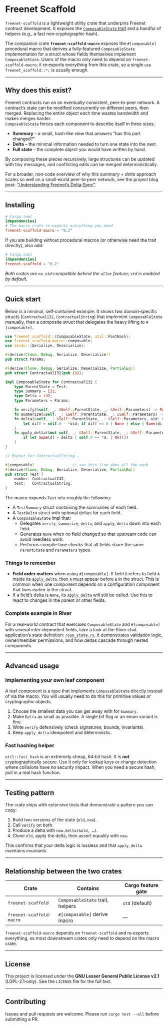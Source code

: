 # Freenet Scaffold

`freenet-scaffold` is a lightweight utility crate that underpins Freenet contract development. It
exposes the
[`ComposableState` trait](https://github.com/freenet/freenet-scaffold/blob/main/src/lib.rs) and a
handful of helpers (e.g., a fast non‑cryptographic hash).

The companion crate **`freenet-scaffold-macro`** exposes the `#[composable]` procedural macro that
derives a fully‑featured `ComposableState` implementation for a struct whose fields themselves
implement `ComposableState`. Users of the macro only need to depend on `freenet-scaffold-macro`; it
re‑exports everything from this crate, so a single `use freenet_scaffold::*;` is usually enough.

---

## Why does this exist?

Freenet contracts run on an eventually‑consistent, peer‑to‑peer network. A contract’s state can be
modified concurrently on different peers, then merged. Replacing the entire object each time wastes
bandwidth and makes merges harder.\
`ComposableState` forces each component to describe itself in three sizes:

- **Summary** – a small, hash‑like view that answers “has this part changed?”
- **Delta** – the minimal information needed to turn one state into the next.
- **Full state** – the complete object you would have written by hand.

By composing these pieces recursively, large structures can be updated with tiny messages, and
conflicting edits can be merged deterministically.

For a broader, non‑code overview of why this _summary + delta_ approach scales so well on a
small‑world peer‑to‑peer network, see the project blog post:
[“Understanding Freenet’s Delta‑Sync”](https://freenet.org/news/summary-delta-sync/).

---

## Installing

```toml
# Cargo.toml
[dependencies]
# The macro crate re‑exports everything you need.
freenet-scaffold-macro = "0.2"
```

If you are building without procedural macros (or otherwise need the trait directly), also add:

```toml
# Cargo.toml
[dependencies]
freenet-scaffold = "0.2"
```

_Both crates are `no_std`‑compatible behind the `alloc` feature; `std` is enabled by default._

---

## Quick start

Below is a minimal, self‑contained example. It shows two domain‑specific structs (`ContractualI32`,
`ContractualString`) that implement `ComposableState` manually, then a composite struct that
delegates the heavy lifting to `#[composable]`.

```rust
use freenet_scaffold::{ComposableState, util::FastHash};
use freenet_scaffold_macro::composable;
use serde::{Serialize, Deserialize};

#[derive(Clone, Debug, Serialize, Deserialize)]
pub struct Params;

#[derive(Clone, Debug, Serialize, Deserialize, PartialEq)]
pub struct ContractualI32(pub i32);

impl ComposableState for ContractualI32 {
    type ParentState = Test;
    type Summary = i32;
    type Delta = i32;
    type Parameters = Params;

    fn verify(&self, _: &Self::ParentState, _: &Self::Parameters) -> Result<(), String> { Ok(()) }
    fn summarize(&self, _: &Self::ParentState, _: &Self::Parameters) -> Self::Summary { self.0 }
    fn delta(&self, _: &Self::ParentState, _: &Self::Parameters, old: &Self::Summary) -> Option<Self::Delta> {
        let diff = self.0 - *old; if diff == 0 { None } else { Some(diff) }
    }
    fn apply_delta(&mut self, _: &Self::ParentState, _: &Self::Parameters, delta: &Option<Self::Delta>) -> Result<(), String> {
        if let Some(d) = delta { self.0 += *d; } Ok(())
    }
}

// Repeat for ContractualString …

#[composable]                 // <<< this line does all the work
#[derive(Clone, Debug, Serialize, Deserialize, PartialEq)]
pub struct Test {
    number: ContractualI32,
    text:   ContractualString,
}
```

The macro expands `Test` into roughly the following:

- A `TestSummary` struct containing the summaries of each field.
- A `TestDelta` struct with optional deltas for each field.
- A `ComposableState` impl that:
  - Delegates `verify`, `summarize`, `delta`, and `apply_delta` down into each field.
  - Generates `None` when no field changed so that upstream code can avoid needless work.
  - Performs compile‑time checks that all fields share the same `ParentState` and `Parameters`
    types.

### Things to remember

- **Field order matters** when using `#[composable]`. If field `B` refers to field `A` inside its
  `apply_delta`, then `A` must appear before `B` in the struct. This is common when one component
  depends on a configuration component that lives earlier in the struct.
- If a field’s delta is `None`, its `apply_delta` will still be called. Use this to react to changes
  in the parent or other fields.

### Complete example in River

For a real‑world contract that exercises `ComposableState` and `#[composable]` with several
inter‑dependent fields, take a look at the River chat application’s state definition:
[`room_state.rs`](https://github.com/freenet/river/blob/main/common/src/room_state.rs). It
demonstrates validation logic, owner/member permissions, and how deltas cascade through nested
components.

---

## Advanced usage

### Implementing your own leaf component

A leaf component is a type that implements `ComposableState` directly instead of via the macro. You
will usually need to do this for primitive values or cryptographic objects.

1. Choose the smallest data you can get away with for `Summary`.
2. Make `Delta` as small as possible. A single bit flag or an enum variant is fine.
3. Write `verify` defensively (check signatures, bounds, invariants).
4. Keep `apply_delta` idempotent and deterministic.

### Fast hashing helper

`util::fast_hash` is an extremely cheap, 64‑bit hash. It is **not** cryptographically secure. Use it
only for lookup keys or change detection where collisions have no security impact. When you need a
secure hash, pull in a real hash function.

---

## Testing pattern

The crate ships with extensive tests that demonstrate a pattern you can copy:

1. Build two versions of the state (`old`, `new`).
2. Call `verify` on both.
3. Produce a delta with `new.delta(&old, …)`.
4. Clone `old`, apply the delta, then assert equality with `new`.

This confirms that your delta logic is lossless and that `apply_delta` maintains invariants.

---

## Relationship between the two crates

| Crate                    | Contains                         | Cargo feature gate |
| ------------------------ | -------------------------------- | ------------------ |
| `freenet-scaffold`       | `ComposableState` trait, helpers | `std` (default)    |
| `freenet-scaffold-macro` | `#[composable]` derive macro     | —                  |

`freenet-scaffold-macro` depends on `freenet-scaffold` and re‑exports everything, so most downstream
crates only need to depend on the macro crate.

---

## License

This project is licensed under the **GNU Lesser General Public License v2.1** (LGPL‑2.1‑only). See
the `LICENSE` file for the full text.

---

## Contributing

Issues and pull requests are welcome. Please run `cargo test --all` before submitting a PR.
